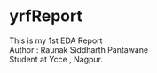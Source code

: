 # yrfReport
This is my 1st EDA Report<br>
Author : Raunak Siddharth Pantawane<br>
Student at Ycce , Nagpur.
